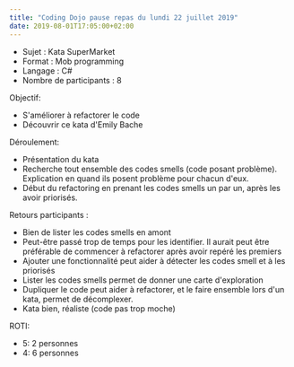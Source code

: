 ```yaml
---
title: "Coding Dojo pause repas du lundi 22 juillet 2019"
date: 2019-08-01T17:05:00+02:00
---
```

- Sujet : Kata SuperMarket
- Format : Mob programming
- Langage : C#
- Nombre de participants : 8

Objectif:

- S'améliorer à refactorer le code
- Découvrir ce kata d'Emily Bache

Déroulement:

- Présentation du kata
- Recherche tout ensemble des codes smells (code posant problème). Explication en quand ils posent problème pour chacun d'eux.
- Début du refactoring en prenant les codes smells un par un, après les avoir priorisés.

Retours participants :

- Bien de lister les codes smells en amont
- Peut-être passé trop de temps pour les identifier. Il aurait peut être préférable de commencer à refactorer après avoir repéré les premiers
- Ajouter une fonctionnalité peut aider à détecter les codes smell et à les priorisés
- Lister les codes smells permet de donner une carte d'exploration
- Dupliquer le code peut aider à refactorer, et le faire ensemble lors d'un kata, permet de décomplexer.
- Kata bien, réaliste (code pas trop moche)

ROTI:

 - 5: 2 personnes
 - 4: 6 personnes
